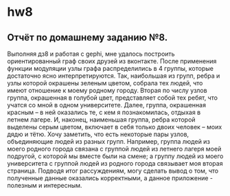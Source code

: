 # hw8
## Отчёт по домашнему заданию №8.
Выполняя дз8 и работая с gephi, мне удалось построить ориентированный граф своих друзей из вконтакте. После применения функции модуляции узлы графа распределились в 4 группы, которые достаточно ясно интерпретируются. Так, наибольшая из групп, ребра и узлы которой окрашены зеленым цветом, собрала тех людей, что имеют отношение к моему родному городу. Вторая по числу узлов группа, окрашенная в голубой цвет, представляет собой тех ребят, что учатся со мной в одном университете. Далее, группа, окрашенная красным – в ней оказались те, с кем я познакомилась, отдыхая в летнем лагере. И, наконец, наименьшая группа, ребра которой выделены серым цветом, включает в себя только двоих человек – моих дядю и тётю. 
Хочу заметить, что есть некоторые пары узлов, объединяющие людей из разных групп. Например, группа людей из моего родного города связана с группой людей из летнего лагеря моей подругой, с которой мы вместе были на смене; а группу людей из моего университета с группой людей из родного города связывает моя вторая страница.
Подводя итог рассуждениям, могу сделать вывод о том, что полученные данные оказались корректными, а данное приложение - полезным и интересным.
